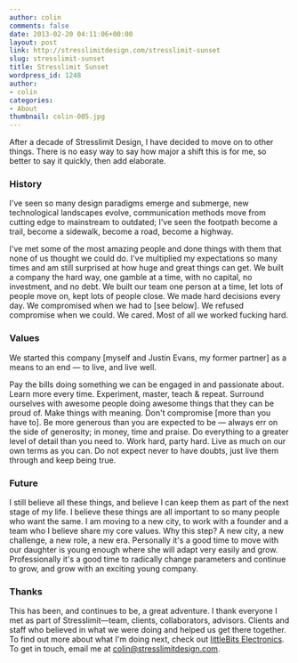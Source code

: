 ```yaml
---
author: colin
comments: false
date: 2013-02-20 04:11:06+00:00
layout: post
link: http://stresslimitdesign.com/stresslimit-sunset
slug: stresslimit-sunset
title: Stresslimit Sunset
wordpress_id: 1248
author:
- colin
categories:
- About
thumbnail: colin-005.jpg
---
```


After a decade of Stresslimit Design, I have decided to move on to other things. There is no easy way to say how major a shift this is for me, so better to say it quickly, then add elaborate.


### History


I've seen so many design paradigms emerge and submerge, new technological landscapes evolve, communication methods move from cutting edge to mainstream to outdated; I've seen the footpath become a trail, become a sidewalk, become a road, become a highway.

I've met some of the most amazing people and done things with them that none of us thought we could do. I've multiplied my expectations so many times and am still surprised at how huge and great things can get. We built a company the hard way, one gamble at a time, with no capital, no investment, and no debt. We built our team one person at a time, let lots of people move on, kept lots of people close. We made hard decisions every day. We compromised when we had to [see below]. We refused compromise when we could. We cared. Most of all we worked fucking hard.


### Values


We started this company [myself and Justin Evans, my former partner] as a means to an end — to live, and live well.

Pay the bills doing something we can be engaged in and passionate about. Learn more every time. Experiment, master, teach & repeat. Surround ourselves with awesome people doing awesome things that they can be proud of. Make things with meaning. Don't compromise [more than you have to]. Be more generous than you are expected to be — always err on the side of generosity; in money, time and praise. Do everything to a greater level of detail than you need to. Work hard, party hard. Live as much on our own terms as you can. Do not expect never to have doubts, just live them through and keep being true.


### Future


I still believe all these things, and believe I can keep them as part of the next stage of my life. I believe these things are all important to so many people who want the same. I am moving to a new city, to work with a founder and a team who I believe share my core values. Why this step? A new city, a new challenge, a new role, a new era. Personally it's a good time to move with our daughter is young enough where she will adapt very easily and grow. Professionally it's a good time to radically change parameters and continue to grow, and grow with an exciting young company.


### Thanks


This has been, and continues to be, a great adventure. I thank everyone I met as part of Stresslimit—team, clients, collaborators, advisors. Clients and staff who believed in what we were doing and helped us get there together. To find out more about what I'm doing next, check out [littleBits Electronics](http://littlebits.cc). To get in touch, email me at [colin@stresslimitdesign.com](mailto:colin@stresslimitdesign.com).
